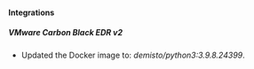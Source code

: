 #### Integrations
##### VMware Carbon Black EDR v2
- Updated the Docker image to: *demisto/python3:3.9.8.24399*.
